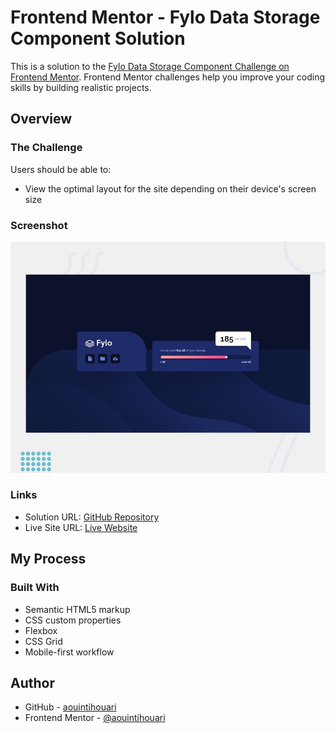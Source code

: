# Frontend Mentor - Fylo Data Storage Component Solution

This is a solution to the [Fylo Data Storage Component Challenge on Frontend Mentor](https://www.frontendmentor.io/challenges/fylo-data-storage-component-1dZPRbV5n). Frontend Mentor challenges help you improve your coding skills by building realistic projects.

## Overview

### The Challenge

Users should be able to:

- View the optimal layout for the site depending on their device's screen size

### Screenshot

![](./design/desktop-preview.jpg)

### Links

- Solution URL: [GitHub Repository](https://github.com/aouintihouari/fylo-data-storage-component)
- Live Site URL: [Live Website](https://aouintihouari.github.io/fylo-data-storage-component/)

## My Process

### Built With

- Semantic HTML5 markup
- CSS custom properties
- Flexbox
- CSS Grid
- Mobile-first workflow

## Author

- GitHub - [aouintihouari](https://github.com/aouintihouari)
- Frontend Mentor - [@aouintihouari](https://www.frontendmentor.io/profile/aouintihouari)
